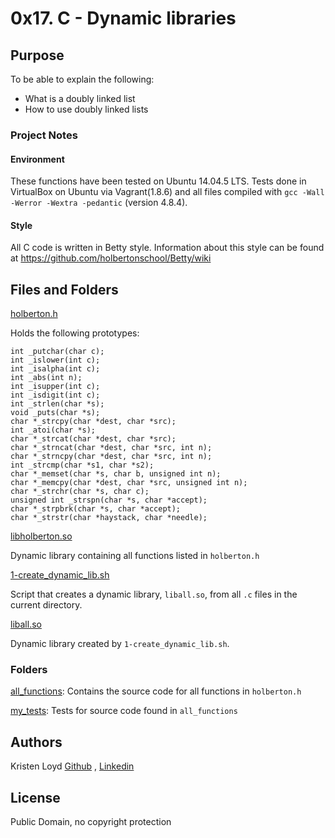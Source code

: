# 0x17. C - Dynamic libraries

## Purpose
To be able to explain the following:
* What is a doubly linked list
* How to use doubly linked lists

### Project Notes
#### Environment
These functions have been tested on Ubuntu 14.04.5 LTS.
Tests done in VirtualBox on Ubuntu via Vagrant(1.8.6) and all files compiled with `gcc -Wall -Werror -Wextra -pedantic` (version 4.8.4).

#### Style
All C code is written in Betty style. Information about this style can be found at https://github.com/holbertonschool/Betty/wiki

## Files and Folders

[holberton.h](holberton.h)

Holds the following prototypes:
```
int _putchar(char c);
int _islower(int c);
int _isalpha(int c);
int _abs(int n);
int _isupper(int c);
int _isdigit(int c);
int _strlen(char *s);
void _puts(char *s);
char *_strcpy(char *dest, char *src);
int _atoi(char *s);
char *_strcat(char *dest, char *src);
char *_strncat(char *dest, char *src, int n);
char *_strncpy(char *dest, char *src, int n);
int _strcmp(char *s1, char *s2);
char *_memset(char *s, char b, unsigned int n);
char *_memcpy(char *dest, char *src, unsigned int n);
char *_strchr(char *s, char c);
unsigned int _strspn(char *s, char *accept);
char *_strpbrk(char *s, char *accept);
char *_strstr(char *haystack, char *needle);
```

[libholberton.so](libholberton.so)

Dynamic library containing all functions listed in `holberton.h`

[1-create_dynamic_lib.sh](1-create_dynamic_lib.sh)

Script that creates a dynamic library, `liball.so`, from all `.c` files in the current directory.

[liball.so](liball.so)

Dynamic library created by `1-create_dynamic_lib.sh`.

### Folders
[all_functions](all_functions): Contains the source code for all functions in `holberton.h`

[my_tests](my_tests): Tests for source code found in `all_functions`

## Authors
Kristen Loyd        <a href='https://github.com/KRLoyd'>Github</a> ,  <a href='https://www.linkedin.com/in/kristen-loyd-34984a92/'>Linkedin</a>

## License
Public Domain, no copyright protection
